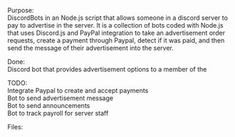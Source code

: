 Purpose:  
DiscordBots in an Node.js script that allows someone in a discord server to pay to advertise in the server.
It is a collection of bots coded with Node.js that uses Discord.js and PayPal integration to take an advertisement order requests, create a payment through Paypal, detect if it was paid, and then send the message of their advertisement into the server.


Done:  
Discord bot that provides advertisement options to a member of the 
  
TODO:  
Integrate Paypal to create and accept payments  
Bot to send advertisement message  
Bot to send announcements  
Bot to track payroll for server staff

Files:
